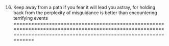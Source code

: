 16) Keep away from a path if you fear it will lead you astray, for holding back from the perplexity of misguidance is better than encountering terrifying events
================================================================================================================================================================


